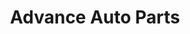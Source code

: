 ---
title: "Advance Auto Parts"
url: /carolina/advance-auto-parts-avenida-jesus-m-fragoso/
shop: Autoteile
---